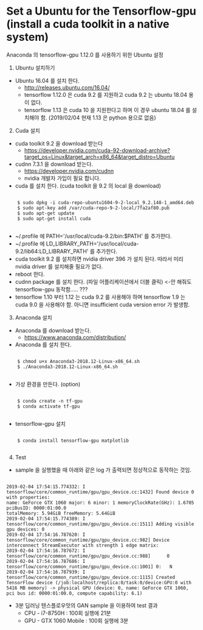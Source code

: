 # Set a Ubuntu for the Tensorflow-gpu (install a cuda toolkit in a native system)

Anaconda 의 tensorflow-gpu 1.12.0 를 사용하기 위한 Ubuntu 설정

1. Ubuntu 설치하기
  - Ubuntu 16.04 를 설치 한다.
    * http://releases.ubuntu.com/16.04/
    * tensorflow 1.12.0 은 cuda 9.2 를 지원하고 cuda 9.2 는 ubuntu 18.04 용이 없다.
    * tensorflow 1.13 은 cuda 10 을 지원한다고 하며 이 경우 ubuntu 18.04 를 설치해야 함. (2019/02/04 현재 1.13 은 python 용으로 없음)

2. Cuda 설치
  - cuda toolkit 9.2 을 download 받는다
    * https://developer.nvidia.com/cuda-92-download-archive?target_os=Linux&target_arch=x86_64&target_distro=Ubuntu
  - cudnn 7.3.1 을 download 받는다.
    * https://developer.nvidia.com/cudnn
    * nvidia 개발자 가입이 필요 합니다.
  - cuda 를 설치 한다. (cuda toolkit 을 9.2 의 local 을 download)
  <pre><code>
    $ sudo dpkg -i cuda-repo-ubuntu1604-9-2-local_9.2.148-1_amd64.deb
    $ sudo apt-key add /var/cuda-repo-9-2-local/7fa2af80.pub
    $ sudo apt-get update
    $ sudo apt-get install cuda
    </code></pre>
  - ~/.profile 에 PATH='/usr/local/cuda-9.2/bin:$PATH' 를 추가한다.
  - ~/.profile 에 LD_LIBRARY_PATH='/usr/local/cuda-9.2/lib64:LD_LIBRARY_PATH' 를 추가한다.
  - cuda toolkit 9.2 를 설치하면 nvidia driver 396 가 설치 된다. 따라서 미리 nvidia driver 를 설치해줄 필요가 없다.
  - reboot 한다.
  - cudnn package 를 설치 한다. (파일 어플리케이션에서 더블 클릭) <-안 해줘도 tensorflow-gpu 동작함..... ???
  - tensorflow 1.10 부터 1.12 는 cuda 9.2 를 사용해야 하며 tensorflow 1.9 는 cuda 9.0 을 사용해야 함. 아니면 insufficient cuda version error 가 발생함.
3. Anaconda 설치
  - Anaconda 를 download 받는다.
    * https://www.anaconda.com/distribution/
  - Anaconda 를 설치 한다.
  <pre><code>
    $ chmod u+x Anaconda3-2018.12-Linux-x86_64.sh
    $ ./Anaconda3-2018.12-Linux-x86_64.sh
    </code></pre>
  - 가상 환경을 만든다. (option)
  <pre><code>
    $ conda create -n tf-gpu
    $ conda activate tf-gpu
    </code></pre>
  - tensorflow-gpu 설치
  <pre><code>
    $ conda install tensorflow-gpu matplotlib
    </code></pre>
  
4. Test
  - sample 을 실행했을 때 아래와 같은 log 가 출력되면 정상적으로 동작하는 것임.
<pre><code>
2019-02-04 17:54:15.774332: I tensorflow/core/common_runtime/gpu/gpu_device.cc:1432] Found device 0 with properties: 
name: GeForce GTX 1060 major: 6 minor: 1 memoryClockRate(GHz): 1.6705
pciBusID: 0000:01:00.0
totalMemory: 5.94GiB freeMemory: 5.64GiB
2019-02-04 17:54:15.774389: I tensorflow/core/common_runtime/gpu/gpu_device.cc:1511] Adding visible gpu devices: 0
2019-02-04 17:54:16.787620: I tensorflow/core/common_runtime/gpu/gpu_device.cc:982] Device interconnect StreamExecutor with strength 1 edge matrix:
2019-02-04 17:54:16.787672: I tensorflow/core/common_runtime/gpu/gpu_device.cc:988]      0 
2019-02-04 17:54:16.787686: I tensorflow/core/common_runtime/gpu/gpu_device.cc:1001] 0:   N 
2019-02-04 17:54:16.787939: I tensorflow/core/common_runtime/gpu/gpu_device.cc:1115] Created TensorFlow device (/job:localhost/replica:0/task:0/device:GPU:0 with 5416 MB memory) -> physical GPU (device: 0, name: GeForce GTX 1060, pci bus id: 0000:01:00.0, compute capability: 6.1)
</code></pre>
  * 3분 딥러닝 텐스플로우맛의 GAN sample 을 이용하여 test 결과
    - CPU - i7-8750H : 100회 실행에 21분
    - GPU - GTX 1060 Mobile : 100회 실행에 3분

